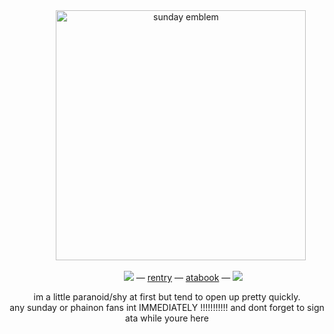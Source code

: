 
  </div>
<div align=center> ⠀⠀⠀⠀
<img width="400" src="https://files.catbox.moe/kb8suo.png" alt="sunday emblem">

  
⠀ ͏͏͏ ͏͏͏ ͏͏͏ ͏͏͏⠀ ͏͏͏ ͏͏͏ ͏͏͏ ͏͏͏![](https://files.catbox.moe/tbsdx8.gif) — [rentry](https://rentry.co/sundaye) — [atabook](https://sundays.atabook.org) — ![](https://files.catbox.moe/k90rir.gif)

im a little paranoid/shy at first but tend to open up pretty quickly. <br> any sunday or phainon fans int IMMEDIATELY !!!!!!!!!!! and dont forget to sign ata while youre here
